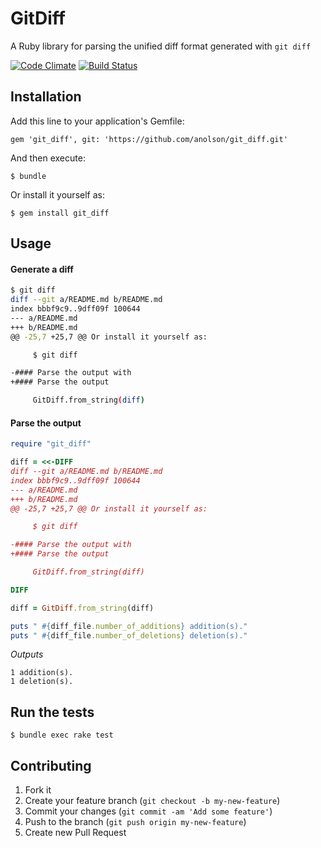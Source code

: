 # GitDiff

A Ruby library for parsing the unified diff format generated with `git diff`

[![Code Climate](https://codeclimate.com/github/anolson/git_diff.png)](https://codeclimate.com/github/anolson/git_diff)
[![Build Status](https://travis-ci.org/anolson/git_diff.png?branch=master)](https://travis-ci.org/anolson/git_diff)

## Installation

Add this line to your application's Gemfile:

    gem 'git_diff', git: 'https://github.com/anolson/git_diff.git'

And then execute:

    $ bundle

Or install it yourself as:

    $ gem install git_diff

## Usage

#### Generate a diff

```sh
$ git diff
diff --git a/README.md b/README.md
index bbbf9c9..9dff09f 100644
--- a/README.md
+++ b/README.md
@@ -25,7 +25,7 @@ Or install it yourself as:

     $ git diff

-#### Parse the output with
+#### Parse the output

     GitDiff.from_string(diff)

```

#### Parse the output

```ruby
require "git_diff"

diff = <<-DIFF
diff --git a/README.md b/README.md
index bbbf9c9..9dff09f 100644
--- a/README.md
+++ b/README.md
@@ -25,7 +25,7 @@ Or install it yourself as:

     $ git diff

-#### Parse the output with
+#### Parse the output

     GitDiff.from_string(diff)

DIFF

diff = GitDiff.from_string(diff)

puts " #{diff_file.number_of_additions} addition(s)."
puts " #{diff_file.number_of_deletions} deletion(s)."
```

_Outputs_
```
1 addition(s).
1 deletion(s).
```

## Run the tests

    $ bundle exec rake test

## Contributing

1. Fork it
2. Create your feature branch (`git checkout -b my-new-feature`)
3. Commit your changes (`git commit -am 'Add some feature'`)
4. Push to the branch (`git push origin my-new-feature`)
5. Create new Pull Request
